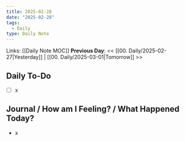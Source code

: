 ```yaml
---
title: 2025-02-28
date: "2025-02-28"
tags:
  - Daily
type: Daily Note
---
```


Links: [[Daily Note MOC]]
**Previous Day**: << [[00. Daily/2025-02-27|Yesterday]] | [[00. Daily/2025-03-01|Tomorrow]] >>

## Daily To-Do
- [ ] x
## Journal / How am I Feeling? / What Happened Today?
- x